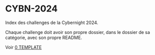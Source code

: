 # CYBN-2024

Index des challenges de la Cybernight 2024.

Chaque challenge doit avoir son propre dossier, dans le dossier de sa catégorie, avec son propre README.

Voir [0 TEMPLATE](0%20TEMPLATE)